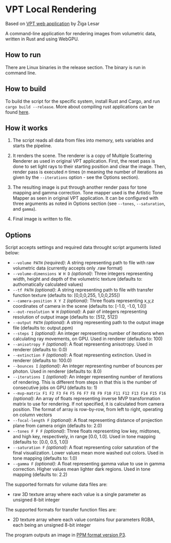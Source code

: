# VPT Local Rendering
Based on [VPT web application](https://github.com/terier/vpt) by Žiga Lesar

A command-line application for rendering images from volumetric data, written in Rust and using WebGPU.

## How to run
There are Linux binaries in the release section. The binary is run in command line.

## How to build
To build the script for the specific system, install Rust and Cargo, and run ``cargo build --release``. More about compiling rust applications can be found [here](https://doc.rust-lang.org/cargo/commands/cargo-build.html).

## How it works

1. The script reads all data from files into memory, sets variables and starts the pipeline.

2. It renders the scene. The renderer is a copy of Multiple Scattering Renderer as used in original VPT application. First, the reset pass is done to set light rays to their starting position and clear the image. Then, render pass is executed *n* times (*n* meaning the number of iterations as given by the `--iterations` option - see the Options section).

3. The resulting image is put through another render pass for tone mapping and gamma correction. Tone mapper used is the Artistic Tone Mapper as seen in original VPT application. It can be configured with three arguments as noted in Options section (see `--tones`, `--saturation`, and `gamma`).

4. Final image is written to file.

## Options
Script accepts settings and required data throught script arguments listed below:

* `--volume PATH` *(required)*: A string representing path to file with raw volumetric data (currently accepts only .raw format)
* `--volume-dimensions W H D` *(optional)*: Three integers representing width, height and depth of the volumetric texture (defaults to: authomatically calculated values)
* `--tf PATH` *(optional)*: A string representing path to file with transfer function texture (defaults to: [0,0,0,255, 1,0,0,255])
* `--camera-position X Y Z` *(optional)*: Three floats representing x,y,z coordinates of camera in the scene (defaults to: [-1.0, -1.0, 1.0])
* `--out-resolution W H` *(optional)*: A pair of integers representing resolution of output image (defaults to: [512, 512])
* `--output PATH` *(optional)*: A string representing path to the output image file (defaults to: output.ppm)
* `--steps I` *(optional)*: An integer representing number of iterations when calculating ray movements, on GPU. Used in renderer (defaults to: 100)
* `--anisotropy F` *(optional)*: A float representing anisotropy. Used in renderer (defaults to: 0.0)
* `--extinction F` *(optional)*: A float representing extinction. Used in renderer (defaults to: 100.0)
* `--bounces I` *(optional)*: An integer representing number of bounces per photon. Used in renderer (defaults to: 8.0)
* `--iterations I` *(optional)*: An integer representing number of iterations of rendering. This is different from steps in that this is the number of consecutive jobs on GPU (defaults to: 1)
* `--mvp-matrix F1 F2 F3 F4 F5 F6 F7 F8 F9 F10 F11 F12 F13 F14 F15 F16` *(optional)*: An array of floats representing inverse MVP transformation matrix to use for rendering. If not specified, it is calculated from camera position. The format of array is row-by-row, from left to right, operating on column vectors
* `--focal-length F` *(optional)*: A float representing distance of projection plane from camera origin (defaults to: 2.0)
* `--tones F F F` *(optional)*: Three floats representing low key, midtones, and high key, respectively, in range [0.0, 1.0]. Used in tone mapping (defaults to: [0.0, 0.5, 1.0])
* `--saturation F` *(optional)*: A float representing color saturation of the final visualization. Lower values mean more washed out colors. Used in tone mapping (defaults to: 1.0)
* `--gamma F` *(optional)*: A float representing gamma value to use in gamma correction. Higher values mean lighter dark regions. Used in tone mapping (defaults to: 2.2)

The supported formats for volume data files are:
- raw 3D texture array where each value is a single parameter as unsigned 8-bit integer

The supported formats for transfer function files are:
- 2D texture array where each value contains four parameters RGBA, each being an unsigned 8-bit integer

The program outputs an image in [PPM format version P3](https://en.wikipedia.org/wiki/Netpbm).